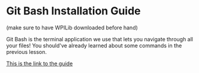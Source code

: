 # Git Bash Installation Guide
(make sure to have WPILib downloaded before hand)

Git Bash is the terminal application we use that lets you navigate through all your files! You should've already learned about some commands in the previous lesson.

[This is the link to the guide](https://docs.google.com/document/d/14chY1dzif_7iyrq7Mpbj0uK5db3oS3lfjQkgdR117rE/edit?usp=sharing)